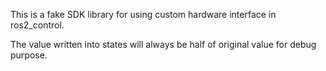 This is a fake SDK library for using custom hardware interface in ros2_control.

The value written into states will always be half of original value for debug purpose.
